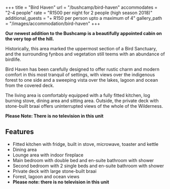 +++
title = "Bird Haven"
url = "/bushcamp/bird-haven"
accommodates = "2-4 people"
rate = "R1500 per night for 2 people (high season 2018)"
additional_guests = "+ R150 per person upto a maximum of 4"
gallery_path = "/images/accommodation/bird-haven"
+++

**Our newest addition to the Bushcamp is a beautifully appointed cabin on the very top of the hill.**

Historically, this area marked the uppermost section of a Bird Sanctuary, and the surrounding fynbos and vegetation still teems with an abundance of birdlife.

Bird Haven has been carefully designed to offer rustic charm and modern comfort in this most tranquil of settings, with views over the indigenous forest to one side and a sweeping vista over the lakes, lagoon and ocean from the covered deck.

The living area is comfortably equipped with a fully fitted kitchen, log burning stove, dining area and sitting area. Outside, the private deck with stone-built braai offers uninterrupted views of the whole of the Wilderness.

**Please Note: There is no television in this unit**

## Features

*   Fitted kitchen with fridge, built in stove, microwave, toaster and kettle
*   Dining area
*   Lounge area with indoor fireplace
*   Main bedroom with double bed and en-suite bathroom with shower
*   Second bedroom with 2 single beds and en-suite bathroom with shower
*   Private deck with large stone-built braai
*   Forest, lagoon and ocean views
*   **Please note: there is no television in this unit**

